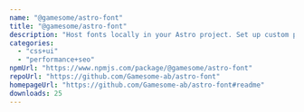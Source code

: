 ```yaml
---
name: "@gamesome/astro-font"
title: "@gamesome/astro-font"
description: "Host fonts locally in your Astro project. Set up custom preloaded fonts and fallback fonts to reduce CLS. The Astro variant of https://www.npmjs.com/package/@next/font"
categories:
  - "css+ui"
  - "performance+seo"
npmUrl: "https://www.npmjs.com/package/@gamesome/astro-font"
repoUrl: "https://github.com/Gamesome-ab/astro-font"
homepageUrl: "https://github.com/Gamesome-ab/astro-font#readme"
downloads: 25
---
```

